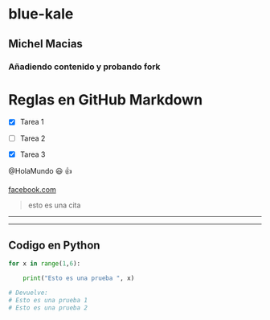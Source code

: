 # blue-kale
## Michel Macias
### Añadiendo contenido y probando fork

# Reglas en GitHub Markdown

* [x] Tarea 1

* [ ] Tarea 2

* [x] Tarea 3

@HolaMundo :smiley: :+1:
<!-- enlaces -->
[facebook.com](https://www.facebook.com "custom title")

> esto es una cita

---
___

<!-- Tres tildes inicio y fin
    Si le especificamos el lenguaje lo colorea -->

## Codigo en Python

```python
for x in range(1,6):

    print("Esto es una prueba ", x)

# Devuelve:
# Esto es una prueba 1
# Esto es una prueba 2